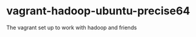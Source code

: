 vagrant-hadoop-ubuntu-precise64
===============================

The vagrant set up to work with hadoop and friends


